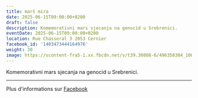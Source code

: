 ```yaml
---
title: marš mira
date: 2025-06-15T09:00:00+0200
draft: false
description: Komemorativni mars sjecanja na genocid u Srebrenici.
eventDate: 2025-06-15T09:00:00+0200
location: Rue Chasseral 3 2053 Cernier
facebook_id: '1403473444164976'
weight: 30
image: https://scontent-fra5-1.xx.fbcdn.net/v/t39.30808-6/496358384_1007574214836511_4806363768185633011_n.jpg?_nc_cat=102&ccb=1-7&_nc_sid=9e60e4&_nc_ohc=6gaNMsbczoUQ7kNvwGmkpVO&_nc_oc=AdnNwhKArzhKHVa4r6b3VgDMw01uCv-V6zE3CHiy22jykTBDCon0TabvksyVso8-yHQ&_nc_zt=23&_nc_ht=scontent-fra5-1.xx&edm=ABTKTjYEAAAA&_nc_gid=r5uuwwDPuSUtykq09lUSbA&_nc_tpa=Q5bMBQFdNUA7YcvBbruKs4kCU5Y4l6mx3B83bZJsR3ZE2gqOryghoKeEMwln_T2SQBlFOQgg8yPfFCSvGQ&oh=00_AfdiLKGPFYBvAtLkzjtq1r927i8j_3izdC2C3JX8ofqUOw&oe=690B35AE
---
```


Komemorativni mars sjecanja na genocid u Srebrenici.

---

Plus d'informations sur [Facebook](https://facebook.com/events/1403473444164976)